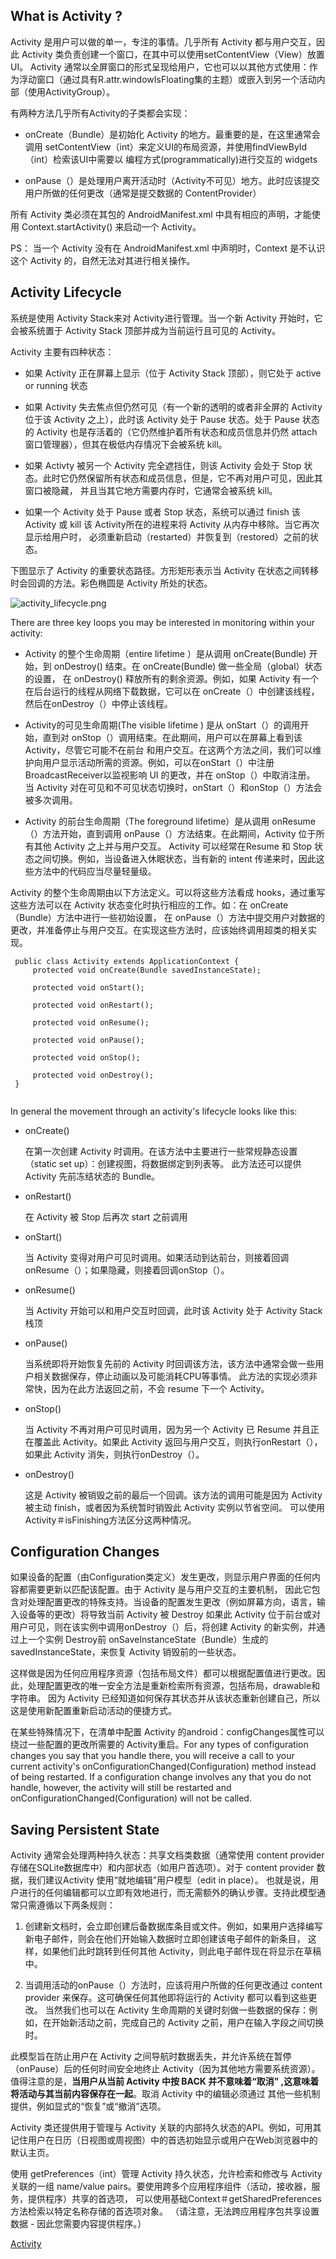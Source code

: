 ## What is Activity ?

Activity 是用户可以做的单一，专注的事情。几乎所有 Activity 都与用户交互，因此 Activity 类负责创建一个窗口，在其中可以使用setContentView（View）放置UI。
Activity 通常以全屏窗口的形式呈现给用户，它也可以以其他方式使用：作为浮动窗口（通过具有R.attr.windowIsFloating集的主题）或嵌入到另一个活动内部（使用ActivityGroup）。

有两种方法几乎所有Activity的子类都会实现：

* onCreate（Bundle）是初始化 Activity 的地方。最重要的是，在这里通常会调用 setContentView（int）来定义UI的布局资源，并使用findViewById（int）检索该UI中需要以
  编程方式(programmatically)进行交互的 widgets

* onPause（）是处理用户离开活动时（Activity不可见）地方。此时应该提交用户所做的任何更改（通常是提交数据的 ContentProvider）


所有 Activity 类必须在其包的 AndroidManifest.xml 中具有相应的<activity>声明，才能使用 Context.startActivity() 来启动一个 Activity。

PS： 当一个 Activity 没有在 AndroidManifest.xml 中声明时，Context 是不认识这个 Activity 的，自然无法对其进行相关操作。


## Activity Lifecycle

系统是使用 Activity Stack来对 Activity进行管理。当一个新 Activity 开始时，它会被系统置于 Activity Stack 顶部并成为当前运行且可见的 Activity。

Activity 主要有四种状态：

* 如果 Activity 正在屏幕上显示（位于 Activity Stack 顶部），则它处于 active or running 状态

* 如果 Activity 失去焦点但仍然可见（有一个新的透明的或者非全屏的 Activity 位于该 Activity 之上），此时该 Activity 处于 Pause 状态。处于 Pause 状态的 Activity 
  也是存活着的（它仍然维护着所有状态和成员信息并仍然 attach 窗口管理器），但其在极低内存情况下会被系统 kill。

* 如果 Activty 被另一个 Activity 完全遮挡住，则该 Activity 会处于 Stop 状态。此时它仍然保留所有状态和成员信息，但是，它不再对用户可见，因此其窗口被隐藏，
  并且当其它地方需要内存时，它通常会被系统 kill。

* 如果一个 Activity 处于 Pause 或者 Stop 状态，系统可以通过 finish 该 Activity 或 kill 该 Activity所在的进程来将 Activity 从内存中移除。当它再次显示给用户时，
  必须重新启动（restarted）并恢复到（restored）之前的状态。

下图显示了 Activity 的重要状态路径。方形矩形表示当 Activity 在状态之间转移时会回调的方法。彩色椭圆是 Activity 所处的状态。

![activity_lifecycle.png](https://github.com/xianfeng92/android-code-read/blob/master/images/activity_lifecycle.png)


There are three key loops you may be interested in monitoring within your activity:


* Activity 的整个生命周期（entire lifetime ）是从调用 onCreate(Bundle) 开始，到 onDestroy() 结束。在 onCreate(Bundle) 做一些全局（global）状态的设置，
  在 onDestroy() 释放所有的剩余资源。例如，如果 Activity 有一个在后台运行的线程从网络下载数据，它可以在 onCreate（）中创建该线程，然后在onDestroy（）中停止该线程。

* Activity的可见生命周期(The visible lifetime ) 是从 onStart（）的调用开始，直到对 onStop（）调用结束。在此期间，用户可以在屏幕上看到该 Activity，尽管它可能不在前台
  和用户交互。在这两个方法之间，我们可以维护向用户显示活动所需的资源。例如，可以在onStart（）中注册BroadcastReceiver以监视影响 UI 的更改，并在 onStop（）中取消注册。
  当 Activity 对在可见和不可见状态切换时，onStart（）和onStop（）方法会被多次调用。

* Activity 的前台生命周期（The foreground lifetime）是从调用 onResume（）方法开始，直到调用 onPause（）方法结束。在此期间，Activity 位于所有其他 Activity 之上并与用户交互。
  Activity 可以经常在Resume 和 Stop 状态之间切换。例如，当设备进入休眠状态，当有新的 intent 传递来时，因此这些方法中的代码应当尽量轻量级。


Activity 的整个生命周期由以下方法定义。可以将这些方法看成 hooks，通过重写这些方法可以在 Activity 状态变化时执行相应的工作。如：在 onCreate（Bundle）方法中进行一些初始设置，
在 onPause（）方法中提交用户对数据的更改，并准备停止与用户交互。在实现这些方法时，应该始终调用超类的相关实现。

```
 public class Activity extends ApplicationContext {
     protected void onCreate(Bundle savedInstanceState);

     protected void onStart();

     protected void onRestart();

     protected void onResume();

     protected void onPause();

     protected void onStop();

     protected void onDestroy();
 }
 
```

In general the movement through an activity's lifecycle looks like this:



* onCreate()
  
  在第一次创建 Activity 时调用。在该方法中主要进行一些常规静态设置（static set up）：创建视图，将数据绑定到列表等。
  此方法还可以提供 Activity 先前冻结状态的 Bundle。

* onRestart()

  在 Activity 被 Stop 后再次 start 之前调用

* onStart()

  当 Activity 变得对用户可见时调用。如果活动到达前台，则接着回调 onResume（）；如果隐藏，则接着回调onStop（）。


* onResume()

  当 Activity 开始可以和用户交互时回调，此时该 Activity 处于 Activity Stack 栈顶

* onPause()

  当系统即将开始恢复先前的 Activity 时回调该方法，该方法中通常会做一些用户相关数据保存，停止动画以及可能消耗CPU等事情。
  此方法的实现必须非常快，因为在此方法返回之前，不会 resume 下一个 Activity。

* onStop()

  当 Activity 不再对用户可见时调用，因为另一个 Activity 已 Resume 并且正在覆盖此 Activity。如果此 Activity 返回与用户交互，则执行onRestart（），
  如果此 Activity 消失，则执行onDestroy（）。


* onDestroy()

  这是 Activity 被销毁之前的最后一个回调。该方法的调用可能是因为 Activity 被主动 finish，或者因为系统暂时销毁此 Activity 实例以节省空间。
  可以使用Activity＃isFinishing方法区分这两种情况。


## Configuration Changes

如果设备的配置（由Configuration类定义）发生更改，则显示用户界面的任何内容都需要更新以匹配该配置。由于 Activity 是与用户交互的主要机制，
因此它包含对处理配置更改的特殊支持。当设备的配置发生更改（例如屏幕方向，语言，输入设备等的更改）将导致当前 Activity 被 Destroy 如果此 Activity 
位于前台或对用户可见，则在该实例中调用onDestroy（）后，将创建 Activity 的新实例，并通过上一个实例 Destroy前 onSaveInstanceState（Bundle）生成的
savedInstanceState，来恢复 Activity 销毁前的一些状态。

这样做是因为任何应用程序资源（包括布局文件）都可以根据配置值进行更改。因此，处理配置更改的唯一安全方法是重新检索所有资源，包括布局，drawable和字符串。
因为 Activity 已经知道如何保存其状态并从该状态重新创建自己，所以这是使用新配置重新启动活动的便捷方式。

在某些特殊情况下，在清单中配置 Activity 的android：configChanges属性可以绕过一些配置的更改所需要的 Activity重启。For any types of configuration changes 
you say that you handle there, you will receive a call to your current activity's onConfigurationChanged(Configuration) method instead of being restarted. 
If a configuration change involves any that you do not handle, however, the activity will still be restarted and onConfigurationChanged(Configuration) 
will not be called.


## Saving Persistent State

Activity 通常会处理两种持久状态：共享文档类数据（通常使用 content provider 存储在SQLite数据库中）和内部状态（如用户首选项）。对于 content provider 数据，我们建议Activity
使用“就地编辑”用户模型（edit in place）。 也就是说，用户进行的任何编辑都可以立即有效地进行，而无需额外的确认步骤。支持此模型通常只需遵循以下两条规则：

1. 创建新文档时，会立即创建后备数据库条目或文件。例如，如果用户选择编写新电子邮件，则会在他们开始输入数据时立即创建该电子邮件的新条目，
   这样，如果他们此时跳转到任何其他 Activity，则此电子邮件现在将显示在草稿中。

2. 当调用活动的onPause（）方法时，应该将用户所做的任何更改通过 content provider 来保存。这可确保任何其他即将运行的 Activity 都可以看到这些更改。
   当然我们也可以在 Activity 生命周期的关键时刻做一些数据的保存：例如，在开始新活动之前，完成自己的 Activity 之前，用户在输入字段之间切换时。

此模型旨在防止用户在 Activity 之间导航时数据丢失，并允许系统在暂停（onPause）后的任何时间安全地终止 Activity（因为其他地方需要系统资源）。
值得注意的是，__当用户从当前 Activity 中按 BACK 并不意味着“取消” ,这意味着将活动与其当前内容保存在一起__。取消 Activity 中的编辑必须通过
其他一些机制提供，例如显式的“恢复”或“撤消”选项。

Activity 类还提供用于管理与 Activity 关联的内部持久状态的API。例如，可用其记住用户在日历（日视图或周视图）中的首选初始显示或用户在Web浏览器中的默认主页。

使用 getPreferences（int）管理 Activity 持久状态，允许检索和修改与 Activity 关联的一组 name/value pairs。要使用跨多个应用程序组件（活动，接收器，服务，提供程序）共享的首选项，
可以使用基础Context＃getSharedPreferences方法检索以特定名称存储的首选项对象。 （请注意，无法跨应用程序包共享设置数据 - 因此您需要内容提供程序。）



[Activity](https://developer.android.com/reference/android/app/Activity)
